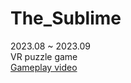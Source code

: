 # The_Sublime
2023.08 ~ 2023.09<br>
VR puzzle game<br>
[Gameplay video](https://youtu.be/xtg2eoyEqtY)

